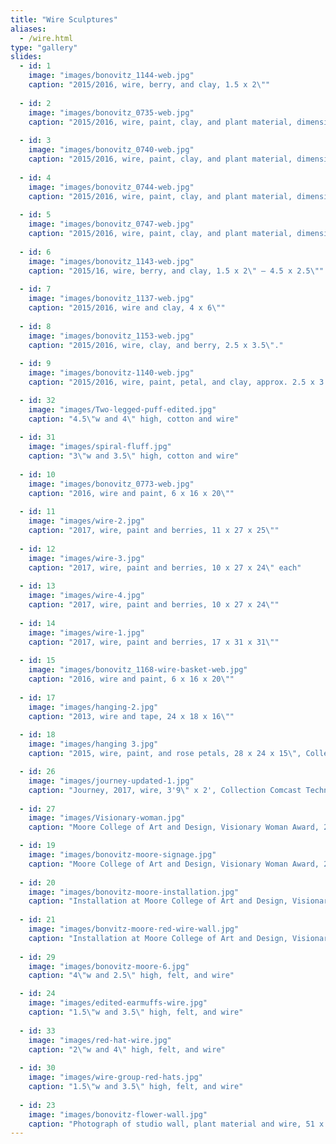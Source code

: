```yaml
---
title: "Wire Sculptures"
aliases:
  - /wire.html
type: "gallery"
slides:
  - id: 1
    image: "images/bonovitz_1144-web.jpg"
    caption: "2015/2016, wire, berry, and clay, 1.5 x 2\""
    
  - id: 2
    image: "images/bonovitz_0735-web.jpg"
    caption: "2015/2016, wire, paint, clay, and plant material, dimensions variable"
    
  - id: 3
    image: "images/bonovitz_0740-web.jpg"
    caption: "2015/2016, wire, paint, clay, and plant material, dimensions variable"
    
  - id: 4
    image: "images/bonovitz_0744-web.jpg"
    caption: "2015/2016, wire, paint, clay, and plant material, dimensions variable"
    
  - id: 5
    image: "images/bonovitz_0747-web.jpg"
    caption: "2015/2016, wire, paint, clay, and plant material, dimensions variable"
    
  - id: 6
    image: "images/bonovitz_1143-web.jpg"
    caption: "2015/16, wire, berry, and clay, 1.5 x 2\" – 4.5 x 2.5\""
    
  - id: 7
    image: "images/bonovitz_1137-web.jpg"
    caption: "2015/2016, wire and clay, 4 x 6\""
    
  - id: 8
    image: "images/bonovitz_1153-web.jpg"
    caption: "2015/2016, wire, clay, and berry, 2.5 x 3.5\"."
    
  - id: 9
    image: "images/bonovitz-1140-web.jpg"
    caption: "2015/2016, wire, paint, petal, and clay, approx. 2.5 x 3.5\""

  - id: 32
    image: "images/Two-legged-puff-edited.jpg"
    caption: "4.5\"w and 4\" high, cotton and wire"
    
  - id: 31
    image: "images/spiral-fluff.jpg"
    caption: "3\"w and 3.5\" high, cotton and wire"
    
  - id: 10
    image: "images/bonovitz_0773-web.jpg"
    caption: "2016, wire and paint, 6 x 16 x 20\""
    
  - id: 11
    image: "images/wire-2.jpg"
    caption: "2017, wire, paint and berries, 11 x 27 x 25\""
    
  - id: 12
    image: "images/wire-3.jpg"
    caption: "2017, wire, paint and berries, 10 x 27 x 24\" each"
    
  - id: 13
    image: "images/wire-4.jpg"
    caption: "2017, wire, paint and berries, 10 x 27 x 24\""
    
  - id: 14
    image: "images/wire-1.jpg"
    caption: "2017, wire, paint and berries, 17 x 31 x 31\""
    
  - id: 15
    image: "images/bonovitz_1168-wire-basket-web.jpg"
    caption: "2016, wire and paint, 6 x 16 x 20\""
    
  - id: 17
    image: "images/hanging-2.jpg"
    caption: "2013, wire and tape, 24 x 18 x 16\""
    
  - id: 18
    image: "images/hanging 3.jpg"
    caption: "2015, wire, paint, and rose petals, 28 x 24 x 15\", Collection Temple University,         Philadelphia, PA"

  - id: 26
    image: "images/journey-updated-1.jpg"
    caption: "Journey, 2017, wire, 3'9\" x 2', Collection Comcast Technology Center, Philadelphia, PA"
    
  - id: 27
    image: "images/Visionary-woman.jpg"
    caption: "Moore College of Art and Design, Visionary Woman Award, 2019"

  - id: 19
    image: "images/bonovitz-moore-signage.jpg"
    caption: "Moore College of Art and Design, Visionary Woman Award, 2019"
    
  - id: 20
    image: "images/bonovitz-moore-installation.jpg"
    caption: "Installation at Moore College of Art and Design, Visionary Woman Award, 2019"
    
  - id: 21
    image: "images/bonvitz-moore-red-wire-wall.jpg"
    caption: "Installation at Moore College of Art and Design, Visionary Woman Award, 2019"
  
  - id: 29
    image: "images/bonovitz-moore-6.jpg"
    caption: "4\"w and 2.5\" high, felt, and wire"

  - id: 24
    image: "images/edited-earmuffs-wire.jpg"
    caption: "1.5\"w and 3.5\" high, felt, and wire"
    
  - id: 33
    image: "images/red-hat-wire.jpg"
    caption: "2\"w and 4\" high, felt, and wire"
        
  - id: 30
    image: "images/wire-group-red-hats.jpg"
    caption: "1.5\"w and 3.5\" high, felt, and wire"
        
  - id: 23
    image: "images/bonovitz-flower-wall.jpg"
    caption: "Photograph of studio wall, plant material and wire, 51 x 66\""
---
```

